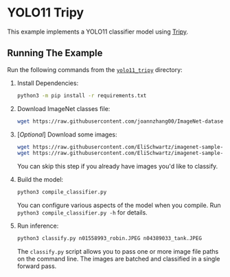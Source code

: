 # YOLO11 Tripy

This example implements a YOLO11 classifier model using [Tripy](https://nvidia.github.io/TensorRT-Incubator/).

## Running The Example

Run the following commands from the [`yolo11_tripy`](./) directory:

1. Install Dependencies:

    ```bash
    python3 -m pip install -r requirements.txt
    ```

2. Download ImageNet classes file:

    ```bash
    wget https://raw.githubusercontent.com/joannzhang00/ImageNet-dataset-classes-labels/main/imagenet_classes.txt
    ```

3. [*Optional*] Download some images:

    ```bash
    wget https://raw.githubusercontent.com/EliSchwartz/imagenet-sample-images/master/n01558993_robin.JPEG
    wget https://raw.githubusercontent.com/EliSchwartz/imagenet-sample-images/master/n04389033_tank.JPEG
    ```

    You can skip this step if you already have images you'd like to classify.

3. Build the model:

    ```bash
    python3 compile_classifier.py
    ```

    You can configure various aspects of the model when you compile.
    Run `python3 compile_classifier.py -h` for details.

4. Run inference:

    ```bash
    python3 classify.py n01558993_robin.JPEG n04389033_tank.JPEG
    ```

    The `classify.py` script allows you to pass one or more image file paths on the command line.
    The images are batched and classified in a single forward pass.
